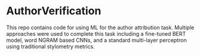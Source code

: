 # AuthorVerification

This repo contains code for using ML for the author attribution task. Multiple approaches were used to complete this task including a fine-tuned BERT model, word NGRAM based CNNs, and a standard multi-layer perceptron using traditional stylometry metrics.
